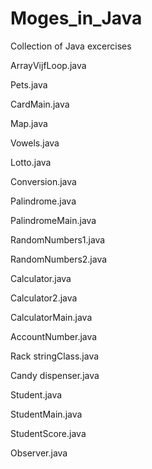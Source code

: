 # Moges_in_Java
Collection of Java excercises

ArrayVijfLoop.java

Pets.java

CardMain.java

Map.java

Vowels.java

Lotto.java

Conversion.java

Palindrome.java

PalindromeMain.java

RandomNumbers1.java

RandomNumbers2.java

Calculator.java

Calculator2.java

CalculatorMain.java

AccountNumber.java

Rack stringClass.java

Candy dispenser.java

Student.java

StudentMain.java

StudentScore.java

Observer.java
